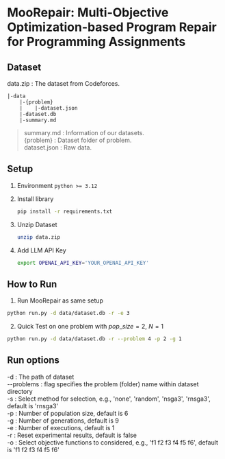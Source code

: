 # MooRepair: Multi-Objective Optimization-based Program Repair for Programming Assignments

## Dataset

data.zip : The dataset from Codeforces.

```
|-data
    |-{problem}
    |    |-dataset.json
    |-dataset.db
    |-summary.md
```

> summary.md : Information of our datasets.  
> {problem} : Dataset folder of problem.  
> dataset.json : Raw data.  

## Setup

1. Environment
   `python >= 3.12`
2. Install library

   ```bash
   pip install -r requirements.txt
   ```
3. Unzip Dataset

   ```bash
   unzip data.zip
   ```
4. Add LLM API Key

   ```bash
   export OPENAI_API_KEY='YOUR_OPENAI_API_KEY'
   ```

## How to Run

1. Run MooRepair as same setup
```bash
python run.py -d data/dataset.db -r -e 3
```
2. Quick Test on one problem with $pop\_size=2$, $N=1$ 
```bash
python run.py -d data/dataset.db -r --problem 4 -p 2 -g 1
```

## Run options
-d : The path of dataset  
--problems : flag specifies the problem (folder) name within dataset directory   
-s : Select method for selection, e.g., 'none', 'random', 'nsga3', 'rnsga3', default is 'rnsga3'  
-p : Number of population size, default is 6  
-g : Number of generations, default is 9  
-e : Number of executions, default is 1  
-r : Reset experimental results, default is false  
-o : Select objective functions to considered, e.g., 'f1 f2 f3 f4 f5 f6', default is 'f1 f2 f3 f4 f5 f6'  